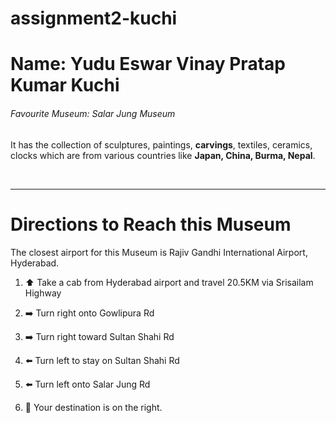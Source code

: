 # assignment2-kuchi

# Name: Yudu Eswar Vinay Pratap Kumar Kuchi

###### Favourite Museum: Salar Jung Museum

It has the collection of sculptures, paintings, **carvings**, textiles, ceramics, clocks which are from 
various countries like **Japan, China, Burma, Nepal**.

<br>

****


# Directions to Reach this Museum


The closest airport for this Museum is Rajiv Gandhi International Airport, Hyderabad.

1. ⬆️ Take a cab from Hyderabad airport and travel 20.5KM via Srisailam Highway

2. ➡️ Turn right onto Gowlipura Rd

3. ➡️ Turn right toward Sultan Shahi Rd

4. ⬅️ Turn left to stay on Sultan Shahi Rd

5. ⬅️ Turn left onto Salar Jung Rd

6. 📍  Your destination is on the right.